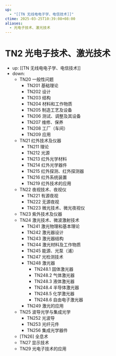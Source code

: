 ```yaml
---
up:
  - "[[TN 无线电电子学、电信技术]]"
ctime: 2025-03-25T10:39:08+08:00
aliases:
  - 光电子技术、激光技术
---
```


# TN2 光电子技术、激光技术

- up: [[TN 无线电电子学、电信技术]]
- down:	
	- TN20 一般性问题
		- TN201 基础理论
		- TN202 设计
		- TN203 结构
		- TN204 材料和工作物质
		- TN205 制造工艺及设备
		- TN206 测试、调整及其设备
		- TN207 维修、保养
		- TN208 工厂（车间）
		- TN209 应用
	- TN21 红外技术及仪器
		- TN211 理论
		- TN212 光源
		- TN213 红外光学材料
		- TN214 红外光学器件
		- TN215 红外探测、红外探测器
		- TN216 红外系统装置
		- TN219 红外技术的应用
	- TN22 夜视技术、夜视仪
		- TN221 有源夜视
		- TN222 无源夜视
		- TN223 微光技术、微光夜视仪
	- TN23 紫外技术及仪器
	- TN24 激光技术、微波激射技术
		- TN241 激光物理和基本理论
		- TN242 激光器设计
		- TN243 激光器结构
		- TN244 激光材料及工作物质
		- TN245 能源、光泵（浦）
		- TN247 光检测技术
		- TN248 激光器
			- TN248.1 固体激光器
			- TN248.2 气体激光器
			- TN248.3 液体激光器
			- TN248.4 半导体激光器
			- TN248.5 化学激光器
			- TN248.6 自由电子激光器
		- TN249 激光的应用
	- TN25 波导光学与集成光学
		- TN252 光波导
		- TN253 光纤元件
		- TN256 集成光学器件
	- [TN26] 全息术
	- TN27 显示技术
	- TN29 光电子技术的应用
		
